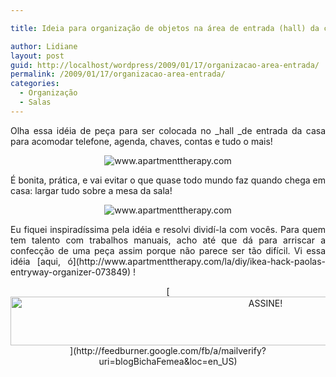 ```yaml
---

title: Ideia para organização de objetos na área de entrada (hall) da casa.

author: Lidiane
layout: post
guid: http://localhost/wordpress/2009/01/17/organizacao-area-entrada/
permalink: /2009/01/17/organizacao-area-entrada/
categories:
  - Organização
  - Salas
---
```

<p style="text-align: justify;">
  Olha essa idéia de peça para ser colocada no _hall _de entrada da casa para acomodar telefone, agenda, chaves, contas e tudo o mais!
</p>

<p style="text-align: center;">
  <img class="aligncenter" title="www.apartmenttherapy.com" src="http://www.apartmenttherapy.com/uimages/la/011409ikea-04.jpg/011409ikea-04.jpg" alt="www.apartmenttherapy.com" />
</p>

<p style="text-align: justify;">
  É bonita, prática, e vai evitar o que quase todo mundo faz quando chega em casa: largar tudo sobre a mesa da sala!
</p>

<p style="text-align: center;">
  <img class="aligncenter" title="www.apartmenttherapy.com" src="http://www.apartmenttherapy.com/uimages/la/011409ikea-01.jpg/011409ikea-01.jpg" alt="www.apartmenttherapy.com" />
</p>

<p style="text-align: justify;">
  Eu fiquei inspiradíssima pela idéia e resolvi dividí-la com vocês. Para quem tem talento com trabalhos manuais, acho até que dá para arriscar a confecção de uma peça assim porque não parece ser tão difícil. Vi essa idéia [aqui, ó](http://www.apartmenttherapy.com/la/diy/ikea-hack-paolas-entryway-organizer-073849) !
</p>

<p align="center">
  [<img class="alignnone size-full wp-image-10439" src="http://www.trololodemulher.com.br/blog/wp-content/uploads/2014/09/ASSINE.png" alt="ASSINE!" width="800" height="78" />](http://feedburner.google.com/fb/a/mailverify?uri=blogBichaFemea&loc=en_US) 
</p>